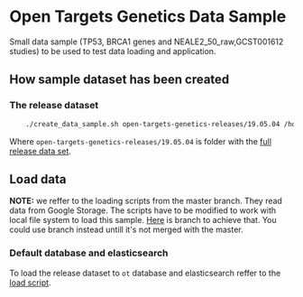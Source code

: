 # Open Targets Genetics Data Sample

Small data sample (TP53, BRCA1 genes and NEALE2_50_raw,GCST001612 studies) to be used to test data loading and application.

## How sample dataset has been created

### The release dataset

```bash
    ./create_data_sample.sh open-targets-genetics-releases/19.05.04 /home/user/output ENSG00000012048,ENSG00000141510 NEALE2_50_raw,GCST001612
```
Where `open-targets-genetics-releases/19.05.04` is folder with the [full release data set].

## Load data

**NOTE:** we reffer to the loading scripts from the master branch. They read data from Google Storage.
The scripts have to be modified to work with local file system to load this sample. [Here](https://github.com/thehyve/genetics-backend/tree/load_from_local_disk/loaders/clickhouse) is branch to achieve that. You could use branch instead untill it's not merged with the master.

### Default database and elasticsearch

To load the release dataset to `ot` database and elasticsearch reffer to the [load script](https://github.com/thehyve/genetics-backend/blob/master/loaders/clickhouse/create_and_load_everything_from_scratch.sh).

[full release data set]: https://console.cloud.google.com/storage/browser/open-targets-genetics-releases/19.05.04
